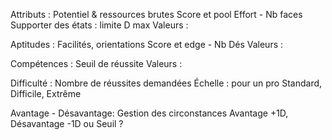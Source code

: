 Attributs :
Potentiel & ressources brutes
Score et pool Effort - Nb faces
Supporter des états : limite D max
Valeurs : 

Aptitudes : 
Facilités, orientations 
Score et edge - Nb Dés
Valeurs : 

Compétences : 
Seuil de réussite 
Valeurs : 

Difficulté : 
Nombre de réussites demandées 
Échelle : pour un pro
Standard, Difficile, Extrême 

Avantage - Désavantage: 
Gestion des circonstances 
Avantage +1D, Désavantage -1D ou Seuil ?

